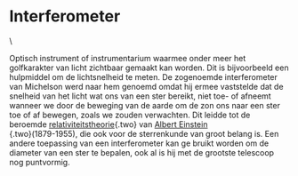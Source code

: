 # Interferometer

\

Optisch instrument of instrumentarium waarmee onder meer het
golfkarakter van licht zichtbaar gemaakt kan worden. Dit is bijvoorbeeld
een hulpmiddel om de lichtsnelheid te meten. De zogenoemde
interferometer van Michelson werd naar hem genoemd omdat hij ermee
vaststelde dat de snelheid van het licht wat ons van een ster bereikt,
niet toe- of afneemt wanneer we door de beweging van de aarde om de zon
ons naar een ster toe of af bewegen, zoals we zouden verwachten. Dit
leidde tot de beroemde [relativiteitstheorie](relativi.html){.two} van
[Albert Einstein\
](albert%20e.html){.two}(1879-1955), die ook voor de sterrenkunde van
groot belang is. Een andere toepassing van een interferometer kan ge
bruikt worden om de diameter van een ster te bepalen, ook al is hij met
de grootste telescoop nog puntvormig.
